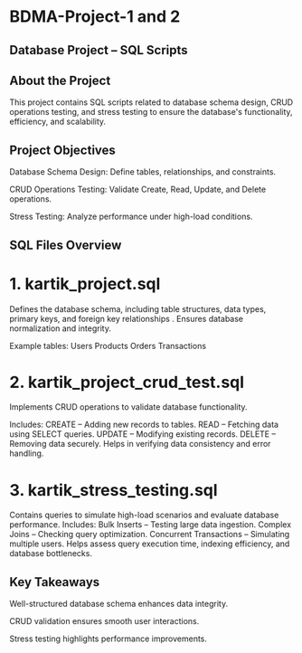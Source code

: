 # BDMA-Project-1 and 2
## Database Project – SQL Scripts 

## About the Project
This project contains SQL scripts related to database schema design, CRUD operations testing, and stress testing to ensure the database's functionality, efficiency, and scalability.

## Project Objectives

Database Schema Design:
Define tables, relationships, and constraints.

CRUD Operations Testing:
Validate Create, Read, Update, and Delete operations.

Stress Testing:
Analyze performance under high-load conditions.

## SQL Files Overview
# 1. kartik_project.sql
Defines the database schema, including table structures, data types, primary keys, and foreign key relationships
.
Ensures database normalization and integrity.

Example tables:
Users
Products
Orders
Transactions
# 2. kartik_project_crud_test.sql
Implements CRUD operations to validate database functionality.

Includes:
CREATE – Adding new records to tables.
READ – Fetching data using SELECT queries.
UPDATE – Modifying existing records.
DELETE – Removing data securely.
Helps in verifying data consistency and error handling.
# 3. kartik_stress_testing.sql
Contains queries to simulate high-load scenarios and evaluate database performance.
Includes:
Bulk Inserts – Testing large data ingestion.
Complex Joins – Checking query optimization.
Concurrent Transactions – Simulating multiple users.
Helps assess query execution time, indexing efficiency, and database bottlenecks.

## Key Takeaways
Well-structured database schema enhances data integrity.

CRUD validation ensures smooth user interactions.

Stress testing highlights performance improvements.
